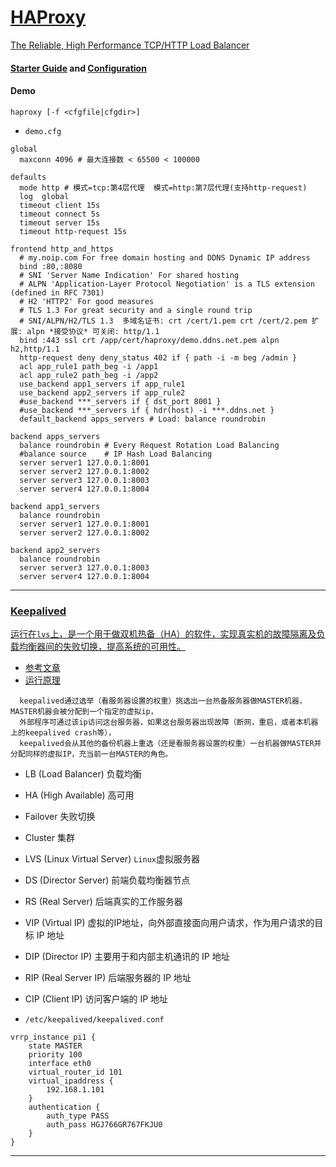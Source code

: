 # [HAProxy](https://www.haproxy.org)
[The Reliable, High Performance TCP/HTTP Load Balancer](https://docs.haproxy.org)

#### [Starter Guide](https://docs.haproxy.org/2.8/intro.html) and [Configuration](https://docs.haproxy.org/2.8/configuration.html)

#### Demo
    haproxy [-f <cfgfile|cfgdir>]
- `demo.cfg`
~~~
global
  maxconn 4096 # 最大连接数 < 65500 < 100000

defaults
  mode http # 模式=tcp:第4层代理  模式=http:第7层代理(支持http-request)
  log  global
  timeout client 15s
  timeout connect 5s
  timeout server 15s
  timeout http-request 15s

frontend http_and_https
  # my.noip.com For free domain hosting and DDNS Dynamic IP address
  bind :80,:8080
  # SNI 'Server Name Indication' For shared hosting
  # ALPN 'Application-Layer Protocol Negotiation' is a TLS extension (defined in RFC 7301)
  # H2 'HTTP2' For good measures
  # TLS 1.3 For great security and a single round trip
  # SNI/ALPN/H2/TLS 1.3  多域名证书: crt /cert/1.pem crt /cert/2.pem 扩展: alpn *接受协议* 可关闭: http/1.1
  bind :443 ssl crt /app/cert/haproxy/demo.ddns.net.pem alpn h2,http/1.1
  http-request deny deny_status 402 if { path -i -m beg /admin }
  acl app_rule1 path_beg -i /app1
  acl app_rule2 path_beg -i /app2
  use_backend app1_servers if app_rule1
  use_backend app2_servers if app_rule2
  #use_backend ***_servers if { dst_port 8001 }
  #use_backend ***_servers if { hdr(host) -i ***.ddns.net }
  default_backend apps_servers # Load: balance roundrobin

backend apps_servers
  balance roundrobin # Every Request Rotation Load Balancing
  #balance source    # IP Hash Load Balancing
  server server1 127.0.0.1:8001
  server server2 127.0.0.1:8002
  server server3 127.0.0.1:8003
  server server4 127.0.0.1:8004

backend app1_servers
  balance roundrobin
  server server1 127.0.0.1:8001
  server server2 127.0.0.1:8002

backend app2_servers
  balance roundrobin
  server server3 127.0.0.1:8003
  server server4 127.0.0.1:8004

~~~

---

### [Keepalived](https://www.keepalived.org)
[运行在`lvs`上，是一个用于做双机热备（HA）的软件，实现真实机的故障隔离及负载均衡器间的失败切换，提高系统的可用性。](https://github.com/acassen/keepalived)
* [参考文章](https://www.keepalived.org/doc/)
* [运行原理](https://wsgzao.github.io/post/keepalived/)
~~~
  keepalived通过选举（看服务器设置的权重）挑选出一台热备服务器做MASTER机器，MASTER机器会被分配到一个指定的虚拟ip，
  外部程序可通过该ip访问这台服务器，如果这台服务器出现故障（断网，重启，或者本机器上的keepalived crash等），
  keepalived会从其他的备份机器上重选（还是看服务器设置的权重）一台机器做MASTER并分配同样的虚拟IP，充当前一台MASTER的角色。
~~~

- LB (Load Balancer) 负载均衡
- HA (High Available) 高可用
- Failover 失败切换
- Cluster 集群
- LVS (Linux Virtual Server) `Linux`虚拟服务器
- DS (Director Server) 前端负载均衡器节点
- RS (Real Server) 后端真实的工作服务器
- VIP (Virtual IP) 虚拟的IP地址，向外部直接面向用户请求，作为用户请求的目标 IP 地址
- DIP (Director IP) 主要用于和内部主机通讯的 IP 地址
- RIP (Real Server IP) 后端服务器的 IP 地址
- CIP (Client IP) 访问客户端的 IP 地址

- `/etc/keepalived/keepalived.conf`
~~~
vrrp_instance pi1 {
    state MASTER
    priority 100
    interface eth0
    virtual_router_id 101
    virtual_ipaddress {
        192.168.1.101
    }
    authentication {
        auth_type PASS
        auth_pass HGJ766GR767FKJU0
    }
}
~~~

---

